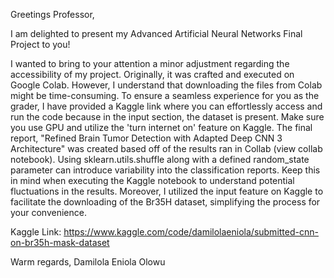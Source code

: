 Greetings Professor,

I am delighted to present my Advanced Artificial Neural Networks Final Project to you!

I wanted to bring to your attention a minor adjustment regarding the accessibility of my project. Originally, it was crafted and executed on Google Colab. However, I understand that downloading the files from Colab might be time-consuming. To ensure a seamless experience for you as the grader, I have provided a Kaggle link where you can effortlessly access and run the code because in the input section, the dataset is present. Make sure you use GPU and utilize the 'turn internet on' feature on Kaggle. The final report, "Refined Brain Tumor Detection with Adapted Deep CNN 3 Architecture" was created based off of the results ran in Collab (view collab notebook).  Using sklearn.utils.shuffle along with a defined random_state parameter can introduce variability into the classification reports. Keep this in mind when executing the Kaggle notebook to understand potential fluctuations in the results. Moreover, I utilized the input feature on Kaggle to facilitate the downloading of the Br35H dataset, simplifying the process for your convenience.

Kaggle Link: https://www.kaggle.com/code/damilolaeniola/submitted-cnn-on-br35h-mask-dataset 


Warm regards,
Damilola Eniola Olowu




